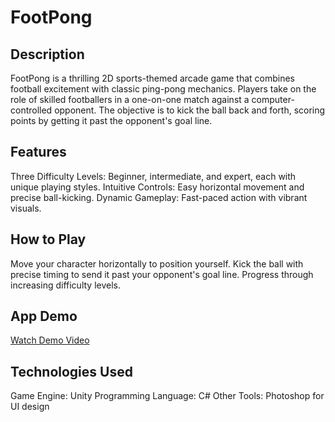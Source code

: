 # FootPong

## Description
FootPong is a thrilling 2D sports-themed arcade game that combines football excitement with classic ping-pong mechanics. Players take on the role of skilled footballers in a one-on-one match against a computer-controlled opponent. The objective is to kick the ball back and forth, scoring points by getting it past the opponent's goal line.

## Features
Three Difficulty Levels: Beginner, intermediate, and expert, each with unique playing styles.
Intuitive Controls: Easy horizontal movement and precise ball-kicking.
Dynamic Gameplay: Fast-paced action with vibrant visuals.

## How to Play
Move your character horizontally to position yourself.
Kick the ball with precise timing to send it past your opponent's goal line.
Progress through increasing difficulty levels.

## App Demo
[Watch Demo Video](https://youtu.be/N6Cui4lCO38)

## Technologies Used
Game Engine: Unity
Programming Language: C#
Other Tools: Photoshop for UI design
